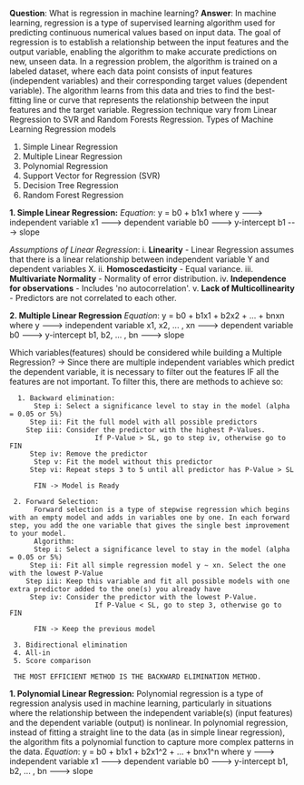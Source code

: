 **Question**: What is regression in machine learning?
**Answer**: In machine learning, regression is a type of supervised learning algorithm used for predicting continuous numerical values based on input data. The goal of regression is to establish a relationship between the input features and the output variable, enabling the algorithm to make accurate predictions on new, unseen data.
 In a regression problem, the algorithm is trained on a labeled dataset, where each data point consists of input features (independent variables) and their corresponding target values (dependent variable). The algorithm learns from this data and tries to find the best-fitting line or curve that represents the relationship between the input features and the target variable.
Regression technique vary from Linear Regression to SVR and Random Forests Regression.
Types of Machine Learning Regression models
1. Simple Linear Regression
2. Multiple Linear Regression
3. Polynomial Regression
4. Support Vector for Regression (SVR)
5. Decision Tree Regression
6. Random Forest Regression

**1. Simple Linear Regression:**
      *Equation*: y = b0 + b1x1
 where y ---> independent variable
      x1 ---> dependent variable
      b0 ---> y-intercept
      b1 ---> slope

*Assumptions of Linear Regression*:
     i. **Linearity** - Linear Regression assumes that there is a linear relationship between independent variable Y and dependent variables X.
    ii. **Homoscedasticity** - Equal variance.
   iii. **Multivariate Normality** - Normality of error distribution.
    iv. **Independence for observations** - Includes 'no autocorrelation'.
     v. **Lack of Multicollinearity** - Predictors are not correlated to each other.

**2. Multiple Linear Regression**
     *Equation*: y = b0 + b1x1 + b2x2 + ... + bnxn
 where y ---> independent variable
      x1, x2, ... , xn ---> dependent variable
                    b0 ---> y-intercept
      b1, b2, ... , bn  ---> slope

Which variables(features) should be considered while building a Multiple Regression?
-> Since there are multiple independent variables which predict the dependent variable, it is necessary to filter out the features IF all the features are not important. To filter this, there are methods to achieve so:

      1. Backward elimination:
          Step i: Select a significance level to stay in the model (alpha = 0.05 or 5%)
         Step ii: Fit the full model with all possible predictors
        Step iii: Consider the predictor with the highest P-Values.
                         If P-Value > SL, go to step iv, otherwise go to FIN
         Step iv: Remove the predictor
          Step v: Fit the model without this predictor
         Step vi: Repeat steps 3 to 5 until all predictor has P-Value > SL

          FIN -> Model is Ready

     2. Forward Selection:
          Forward selection is a type of stepwise regression which begins with an empty model and adds in variables one by one. In each forward step, you add the one variable that gives the single best improvement to your model.
          Algorithm:
          Step i: Select a significance level to stay in the model (alpha = 0.05 or 5%)
         Step ii: Fit all simple regression model y ~ xn. Select the one with the lowest P-Value
        Step iii: Keep this variable and fit all possible models with one extra predictor added to the one(s) you already have
         Step iv: Consider the predictor with the lowest P-Value.
                         If P-Value < SL, go to step 3, otherwise go to FIN

          FIN -> Keep the previous model

     3. Bidirectional elimination
     4. All-in
     5. Score comparison

     THE MOST EFFICIENT METHOD IS THE BACKWARD ELIMINATION METHOD.
     
**1. Polynomial Linear Regression:**
     Polynomial regression is a type of regression analysis used in machine learning, particularly in situations where the relationship between the independent variable(s) (input features) and the dependent variable (output) is nonlinear. In polynomial regression, instead of fitting a straight line to the data (as in simple linear regression), the algorithm fits a polynomial function to capture more complex patterns in the data.
     *Equation*: y = b0 + b1x1 + b2x1^2 + ... + bnx1^n
 where y ---> independent variable
      x1 ---> dependent variable
      b0 ---> y-intercept
      b1, b2, ... , bn  ---> slope